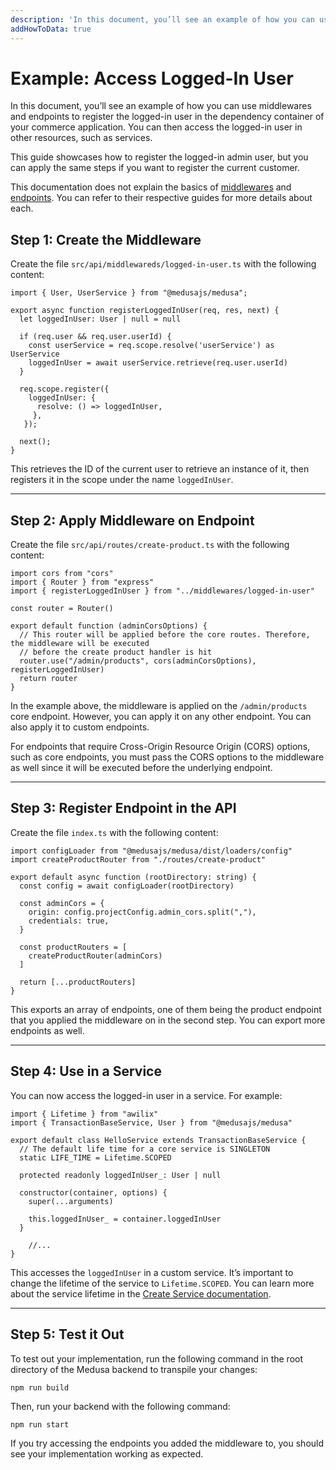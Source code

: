 ```yaml
---
description: 'In this document, you’ll see an example of how you can use middlewares and endpoints to register the logged-in user in the dependency container of your commerce application.'
addHowToData: true
---
```


# Example: Access Logged-In User

In this document, you’ll see an example of how you can use middlewares and endpoints to register the logged-in user in the dependency container of your commerce application. You can then access the logged-in user in other resources, such as services.

This guide showcases how to register the logged-in admin user, but you can apply the same steps if you want to register the current customer.

This documentation does not explain the basics of [middlewares](./add-middleware.md) and [endpoints](./create.md). You can refer to their respective guides for more details about each.

## Step 1: Create the Middleware

Create the file `src/api/middlewareds/logged-in-user.ts` with the following content:

```tsx
import { User, UserService } from "@medusajs/medusa";

export async function registerLoggedInUser(req, res, next) {
  let loggedInUser: User | null = null

  if (req.user && req.user.userId) {
    const userService = req.scope.resolve('userService') as UserService
    loggedInUser = await userService.retrieve(req.user.userId)
  }

  req.scope.register({
    loggedInUser: {
      resolve: () => loggedInUser,
     },
   });
  
  next();
}
```

This retrieves the ID of the current user to retrieve an instance of it, then registers it in the scope under the name `loggedInUser`.

---

## Step 2: Apply Middleware on Endpoint

Create the file `src/api/routes/create-product.ts` with the following content:

```tsx
import cors from "cors"
import { Router } from "express"
import { registerLoggedInUser } from "../middlewares/logged-in-user"

const router = Router()

export default function (adminCorsOptions) {
  // This router will be applied before the core routes. Therefore, the middleware will be executed
  // before the create product handler is hit
  router.use("/admin/products", cors(adminCorsOptions), registerLoggedInUser)
  return router
}
```

In the example above, the middleware is applied on the `/admin/products` core endpoint. However, you can apply it on any other endpoint. You can also apply it to custom endpoints.

For endpoints that require Cross-Origin Resource Origin (CORS) options, such as core endpoints, you must pass the CORS options to the middleware as well since it will be executed before the underlying endpoint.

---

## Step 3: Register Endpoint in the API

Create the file `index.ts` with the following content:

```tsx
import configLoader from "@medusajs/medusa/dist/loaders/config"
import createProductRouter from "./routes/create-product"

export default async function (rootDirectory: string) {
  const config = await configLoader(rootDirectory)

  const adminCors = {
    origin: config.projectConfig.admin_cors.split(","),
    credentials: true,
  }

  const productRouters = [
    createProductRouter(adminCors)
  ]

  return [...productRouters]
}
```

This exports an array of endpoints, one of them being the product endpoint that you applied the middleware on in the second step. You can export more endpoints as well.

---

## Step 4: Use in a Service

You can now access the logged-in user in a service. For example:

```tsx
import { Lifetime } from "awilix"
import { TransactionBaseService, User } from "@medusajs/medusa"

export default class HelloService extends TransactionBaseService {
  // The default life time for a core service is SINGLETON
  static LIFE_TIME = Lifetime.SCOPED

  protected readonly loggedInUser_: User | null

  constructor(container, options) {
    super(...arguments)

    this.loggedInUser_ = container.loggedInUser
  }

	//...
}
```

This accesses the `loggedInUser` in a custom service. It’s important to change the lifetime of the service to `Lifetime.SCOPED`. You can learn more about the service lifetime in the [Create Service documentation](../services/create-service.md).

---

## Step 5: Test it Out

To test out your implementation, run the following command in the root directory of the Medusa backend to transpile your changes:

```tsx
npm run build
```

Then, run your backend with the following command:

```tsx
npm run start
```

If you try accessing the endpoints you added the middleware to, you should see your implementation working as expected.